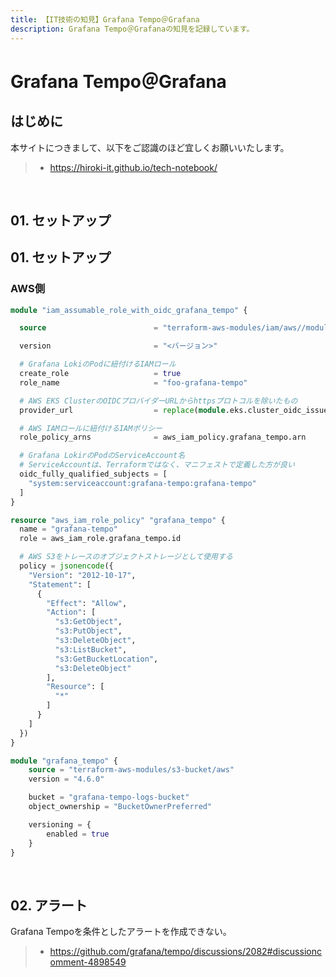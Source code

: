 ```yaml
---
title: 【IT技術の知見】Grafana Tempo＠Grafana
description: Grafana Tempo＠Grafanaの知見を記録しています。
---
```


# Grafana Tempo＠Grafana

## はじめに

本サイトにつきまして、以下をご認識のほど宜しくお願いいたします。

> - https://hiroki-it.github.io/tech-notebook/

<br>

## 01. セットアップ

## 01. セットアップ

### AWS側

```terraform
module "iam_assumable_role_with_oidc_grafana_tempo" {

  source                        = "terraform-aws-modules/iam/aws//modules/iam-assumable-role-with-oidc"

  version                       = "<バージョン>"

  # Grafana LokiのPodに紐付けるIAMロール
  create_role                   = true
  role_name                     = "foo-grafana-tempo"

  # AWS EKS ClusterのOIDCプロバイダーURLからhttpsプロトコルを除いたもの
  provider_url                  = replace(module.eks.cluster_oidc_issuer_url, "https://", "")

  # AWS IAMロールに紐付けるIAMポリシー
  role_policy_arns              = aws_iam_policy.grafana_tempo.arn

  # Grafana LokirのPodのServiceAccount名
  # ServiceAccountは、Terraformではなく、マニフェストで定義した方が良い
  oidc_fully_qualified_subjects = [
    "system:serviceaccount:grafana-tempo:grafana-tempo"
  ]
}
```

```terraform
resource "aws_iam_role_policy" "grafana_tempo" {
  name = "grafana-tempo"
  role = aws_iam_role.grafana_tempo.id

  # AWS S3をトレースのオブジェクトストレージとして使用する
  policy = jsonencode({
    "Version": "2012-10-17",
    "Statement": [
      {
        "Effect": "Allow",
        "Action": [
          "s3:GetObject",
          "s3:PutObject",
          "s3:DeleteObject",
          "s3:ListBucket",
          "s3:GetBucketLocation",
          "s3:DeleteObject"
        ],
        "Resource": [
          "*"
        ]
      }
    ]
  })
}
```

```terraform
module "grafana_tempo" {
    source = "terraform-aws-modules/s3-bucket/aws"
    version = "4.6.0"

    bucket = "grafana-tempo-logs-bucket"
    object_ownership = "BucketOwnerPreferred"

    versioning = {
        enabled = true
    }
}
```

<br>

## 02. アラート

Grafana Tempoを条件としたアラートを作成できない。

> - https://github.com/grafana/tempo/discussions/2082#discussioncomment-4898549

<br>
